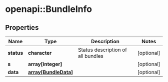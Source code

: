 # openapi::BundleInfo


## Properties
Name | Type | Description | Notes
------------ | ------------- | ------------- | -------------
**status** | **character** | Status description of all bundles | [optional] 
**s** | **array[integer]** |  | [optional] 
**data** | [**array[BundleData]**](BundleData.md) |  | [optional] 


